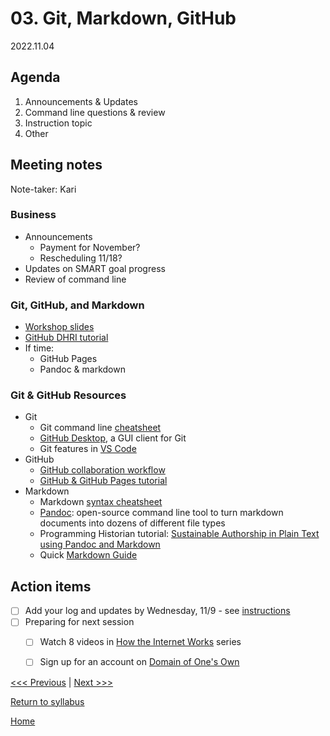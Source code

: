# 03. Git, Markdown, GitHub
2022.11.04

## Agenda
1. Announcements & Updates
2. Command line questions & review
3. Instruction topic
4. Other

## Meeting notes
Note-taker: Kari

### Business
- Announcements
  - Payment for November?
  - Rescheduling 11/18?
- Updates on SMART goal progress
- Review of command line

### Git, GitHub, and Markdown
- [Workshop slides](https://alicemcgrath.digital.brynmawr.edu/pres/git-hub.html)
- [GitHub DHRI tutorial](https://github.com/DHRI-Curriculum/git)
- If time: 
  - GitHub Pages
  - Pandoc & markdown

### Git & GitHub Resources

- Git
  - Git command line [cheatsheet](https://education.github.com/git-cheat-sheet-education.pdf)
  - [GitHub Desktop](https://desktop.github.com/), a GUI client for Git
  - Git features in [VS Code](https://code.visualstudio.com/docs/editor/versioncontrol#:~:text=Visual%20Studio%20Code%20has%20integrated,on%20the%20VS%20Code%20Marketplace.)
- GitHub
  - [GitHub collaboration workflow](https://guides.github.com/introduction/flow/)
  - [GitHub & GitHub Pages tutorial](https://lab.github.com/githubtraining/introduction-to-github)
- Markdown
  - Markdown [syntax cheatsheet](https://www.markdownguide.org/cheat-sheet/)
  - [Pandoc](https://pandoc.org/): open-source command line tool to turn markdown documents into dozens of different file types
  - Programming Historian tutorial: [Sustainable Authorship in Plain Text using Pandoc and Markdown](http://programminghistorian.org/en/lessons/sustainable-authorship-in-plain-text-using-pandoc-and-markdown)
  - Quick [Markdown Guide](../resources/markdown-guide.md) 



## Action items
- [ ] Add your log and updates by Wednesday, 11/9 - see [instructions](../logs/sample.md)
- [ ] Preparing for next session
  - [ ] Watch 8 videos in [How the Internet Works](https://www.youtube.com/playlist?list=PLzdnOPI1iJNfMRZm5DDxco3UdsFegvuB7) series
  - [ ] Sign up for an account on [Domain of One's Own](digital.brynmawr.edu)



[<<< Previous](02-computation.md) | [Next >>>]()

[Return to syllabus](../syllabus.md)

[Home](../README.md)
